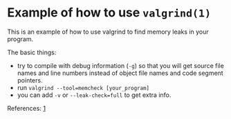 # Example of how to use `valgrind(1)`

This is an example of how to use valgrind to find memory leaks in your program.

The basic things:
* try to compile with debug information (`-g`) so that you will get source file
    names and line numbers instead of object file names and code segment pointers.
* run `valgrind --tool=memcheck [your_program]`
* you can add `-v` or `--leak-check=full` to get extra info.

References:
[1](http://www.cprogramming.com/debugging/valgrind.html)
